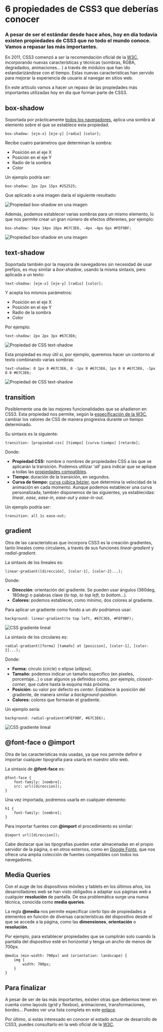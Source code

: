 # 6 propiedades de CSS3 que deberías conocer

### A pesar de ser el estándar desde hace años, hoy en día todavía existen propiedades de CSS3 que no todo el mundo conoce. Vamos a repasar las más importantes.

En 2011, CSS3 comenzó a ser la recomendación oficial de la [W3C](http://www.w3c.es/), incorporando nuevas características y técnicas (sombras, RGBA, degradados, animaciones... ) a través de módulos que han ido estandarizándose con el tiempo. Estas nuevas características han servido para mejorar la experiencia de usuario al navegar en sitios web.

En este artículo vamos a hacer un repaso de las propiedades más importantes utilizadas hoy en día que forman parte de CSS3. 

## box-shadow
Soportada por prácticamente [todos los navegadores](https://caniuse.com/#search=box-shadow), aplica una sombra al elemento sobre el que se establece esta propiedad.

	box-shadow: [eje-x] [eje-y] [radio] [color];
    
Recibe cuatro parámetros que determinan la sombra:

- Posición en el eje X
- Posición en el eje Y
- Radio de la sombra
- Color

Un ejemplo podría ser:

    box-shadow: 2px 2px 15px #252525;

Que aplicado a una imagen daría el siguiente resultado:

![Propiedad box-shadow en una imagen](https://raw.githubusercontent.com/YuneVK/YuneVK.github.io/master/prueba-blog/css-box-shadow.png)

Además, podemos establecer varias sombras para un mismo elemento, lo que nos permite crear un gran número de efectos diferentes, por ejemplo:

    box-shadow: 14px 14px 16px #67C3E6, -4px -4px 6px #FEF9BF;

![Propiedad box-shadow en una imagen](https://raw.githubusercontent.com/YuneVK/YuneVK.github.io/master/prueba-blog/css-multiple-box-shadow.png)


## text-shadow
Soportada también por la mayoría de navegadores sin necesidad de usar prefijos, es muy similar a *box-shadow*, usando la misma sintaxis, pero aplicada a un texto:

	text-shadow: [eje-x] [eje-y] [radio] [color];

Y acepta los mismos parámetros:

- Posición en el eje X
- Posición en el eje Y
- Radio de la sombra
- Color

Por ejemplo:

    text-shadow: 2px 2px 3px #67C3E6;

![Propiedad de CSS text-shadow](https://raw.githubusercontent.com/YuneVK/YuneVK.github.io/master/prueba-blog/css-text-shadow.png)

Esta propiedad es muy útil si, por ejemplo, queremos hacer un contorno al texto combinando varias sombras:

    text-shadow: 0 1px 0 #67C3E6, 0 -1px 0 #67C3E6, 1px 0 0 #67C3E6, -1px 0 0 #67C3E6;

![Propiedad de CSS text-shadow](https://raw.githubusercontent.com/YuneVK/YuneVK.github.io/master/prueba-blog/css-multiple-text-shadow.png)

## transition
Posiblemente una de las mejores funcionalidades que se añadieron en CSS3. Esta propiedad nos permite, según la [especificación de la W3C](https://www.w3.org/TR/css3-transitions/), cambiar los valores de CSS de manera progresiva durante un tiempo determinado.

Su sintaxis es la siguiente:

    transition: [propiedad-css] [tiempo] [curva-tiempo] [retardo];

 Donde:
 - **Propiedad CSS:** nombre o nombres de propiedades CSS a las que se aplicarán la transición. Podemos utilizar '*all*' para indicar que se aplique a todas las [propiedades compatibles](https://www.w3.org/TR/css3-transitions/#animatable-properties).
 - **Tiempo:** duración de la transición, en segundos.
 - **Curva de tiempo:** [curva cúbica bézier](https://es.wikipedia.org/wiki/Curva_de_B%C3%A9zier#Curvas_c.C3.BAbicas_de_B.C3.A9zier), que determina la velocidad de la animación en cada momento. Aunque podemos establecer una curva personalizada, también disponemos de las siguientes, ya establecidas: *linear*, *ease*, *ease-in*, *ease-out* y *ease-in-out*.

Un ejemplo podría ser:

    transition: all 1s ease-out;

## gradient

Otra de las características que incorpora CSS3 es la creación gradientes, tanto lineales como circulares, a través de sus funciones *linear-gradient* y *radial-gradient*. 

La sintaxis de los lineales es:

    linear-gradient([dirección], [color-1], [color-2]...);

Donde:
- **Dirección**: orientación del gradiente. Se pueden usar ángulos (360deg, 180deg) o palabras clave (*to top*, *to top left*, *to bottom*...).
- **Colores:** podemos establecer, como mínimo, dos colores al gradiente.

Para aplicar un gradiente como fondo a un *div* podríamos usar:

    background: linear-gradient(to top left, #67C3E6, #FEF9BF);

![CSS gradiente lineal](https://raw.githubusercontent.com/YuneVK/YuneVK.github.io/master/prueba-blog/css-linear-gradient.png)

La sintaxis de los circulares es:

    radial-gradient([forma] [tamaño] at [posicion], [color-1], [color-2]...);

Donde:
- **Forma:** círculo (*circle*) o elipse (*ellipse*).
- **Tamaño:** podemos indicar un tamaño específico (en píxeles, porcentaje...) o usar algunos ya definidos como, por ejemplo, *closest-corner*, que cubre hasta la esquina más próxima.
- **Posición:** su valor por defecto es *center*. Establece la posición del gradiente, de manera similar a *background-position*.
- **Colores:** colores que formarán el gradiente.

Un ejemplo sería:

    background: radial-gradient(#FEF9BF, #67C3E6);

![CSS gradiente lineal](https://raw.githubusercontent.com/YuneVK/YuneVK.github.io/master/prueba-blog/css-radial-gradient.png)

## @font-face o @import
Otra de las características más usadas, ya que nos permite definir e importar cualquier tipografía para usarla en nuestro sitio web. 

La sintaxis de **@font-face** es:

    @font-face {
    	font-family: [nombre];
    	src: url([direccion]);
    }

Una vez importada, podremos usarla en cualquier elemento:

    h1 {
    	font-family: [nombre];
    }

Para importar fuentes con **@import** el procedimiento es similar:

    @import url([direccion]);

Cabe destacar que las tipografías pueden estar almacenadas en el propio servidor de la página, o en otros externos, como en [Google Fonts](https://fonts.google.com/), que nos ofrece una amplia colección de fuentes compatibles con todos los navegadores.

## Media Queries

Con el auge de los dispositivos móviles y tablets en los últimos años, los desarrolladores web se han visto obligados a adaptar sus páginas web a cualquier **resolución** de pantalla. De esa problemática surge una nueva técnica, conocida como **media queries**.

La regla **@media** nos permite especificar cierto tipo de propiedades a elementos en función de diversas características del dispositivo desde el que se accede a la página, como las **dimensiones**, **orientación** o **resolución**.

Por ejemplo, para establecer propiedades que se cumplirán solo cuando la pantalla del dispositivo esté en horizontal y tenga un ancho de menos de 700px.

    @media (min-width: 700px) and (orientation: landscape) {
    	img {
    		width: 700px;
    	}
    }

## Para finalizar
A pesar de ser de las más importantes, existen otras que debemos tener en cuenta como layouts (grid y flexbox), animaciones, transformaciones, bordes... Puedes ver una lista completa en este [enlace](http://www.quackit.com/css/css3/properties/).

Por último, si estás interesado en conocer el estado actuar de desarrollo de CSS3, puedes consultarlo en la web oficial de la [W3C](https://www.w3.org/Style/CSS/current-work.en.html).